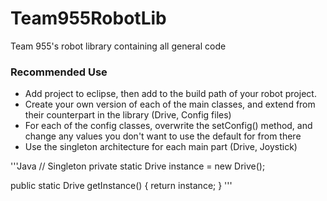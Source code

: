 # Team955RobotLib
Team 955's robot library containing all general code

### Recommended Use

- Add project to eclipse, then add to the build path of your robot project.
- Create your own version of each of the main classes, and extend from their counterpart in the library (Drive, Config files)
- For each of the config classes, overwrite the setConfig() method, and change any values you don't want to use the default for from there
- Use the singleton architecture for each main part (Drive, Joystick)

'''Java
// Singleton
private static Drive instance = new Drive();

public static Drive getInstance() {
	return instance;
}
'''